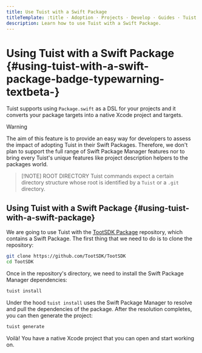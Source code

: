 ```yaml
---
title: Use Tuist with a Swift Package
titleTemplate: :title · Adoption · Projects · Develop · Guides · Tuist
description: Learn how to use Tuist with a Swift Package.
---
```


# Using Tuist with a Swift Package <Badge type="warning" text="beta" /> {#using-tuist-with-a-swift-package-badge-typewarning-textbeta-}

Tuist supports using `Package.swift` as a DSL for your projects and it converts your package targets into a native Xcode project and targets.

> [!WARNING]
> The aim of this feature is to provide an easy way for developers to assess the impact of adopting Tuist in their Swift Packages. Therefore, we don't plan to support the full range of Swift Package Manager features nor to bring every Tuist's unique features like <LocalizedLink href="/guides/features/projects/code-sharing">project description helpers</LocalizedLink> to the packages world.

> [!NOTE] ROOT DIRECTORY
> Tuist commands expect a certain <LocalizedLink href="/guides/features/projects/directory-structure#standard-tuist-projects">directory structure</LocalizedLink> whose root is identified by a `Tuist` or a `.git` directory.

## Using Tuist with a Swift Package {#using-tuist-with-a-swift-package}

We are going to use Tuist with the [TootSDK Package](https://github.com/TootSDK/TootSDK) repository, which contains a Swift Package. The first thing that we need to do is to clone the repository:

```bash
git clone https://github.com/TootSDK/TootSDK
cd TootSDK
```

Once in the repository's directory, we need to install the Swift Package Manager dependencies:

```bash
tuist install
```

Under the hood `tuist install` uses the Swift Package Manager to resolve and pull the dependencies of the package.
After the resolution completes, you can then generate the project:

```bash
tuist generate
```

Voilà! You have a native Xcode project that you can open and start working on.
